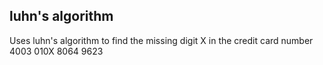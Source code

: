 ## luhn's algorithm

Uses luhn's algorithm to find the missing digit X in the credit card number 4003 010X 8064 9623
